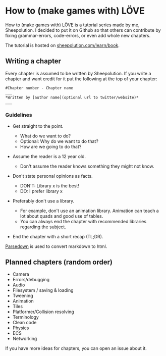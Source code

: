 
# How to (make games with) LÖVE
How to (make games  with) LÖVE is a tutorial series made by me, Sheepolution. I decided to put it on Github so that others can contribute by fixing grammar-errors, code-errors, or even add whole new chapters.

The tutorial is hosted on [sheepolution.com/learn/book](http://www.sheepolution.com/learn/book/contents).

## Writing a chapter
Every chapter is assumed to be written by Sheepolution. If you write a chapter and want credit for it put the following at the top of your chapter:

```md
#Chapter number - Chapter name
___
*Written by [author name](optional url to twitter/website)*
___
```

### Guidelines

* Get straight to the point.
	* What do we want to do?
	* Optional: Why do we want to do that?
	* How are we going to do that?
* Assume the reader is a 12 year old.
	* Don't assume the reader knows something they might not know.

* Don't state personal opinions as facts.
	* DON'T: Library x is the best!
	* DO: I prefer library x

* Preferably don't use a library.
	* For example, don't use an animation library. Animation can teach a lot about quads and good use of tables.
	* You can always end the chapter with recommended libraries regarding the subject.

* End the chapter with a short recap (TL;DR).

[Parsedown](http://parsedown.org/tests/) is used to convert markdown to html.


## Planned chapters (random order)

* Camera
* Errors/debugging
* Audio
* Filesystem / saving & loading
* Tweening
* Animation
* Tiles
* Platformer/Collision resolving
* Terminology
* Clean code
* Physics
* ECS
* Networking

If you have more ideas for chapters, you can open an issue about it.
